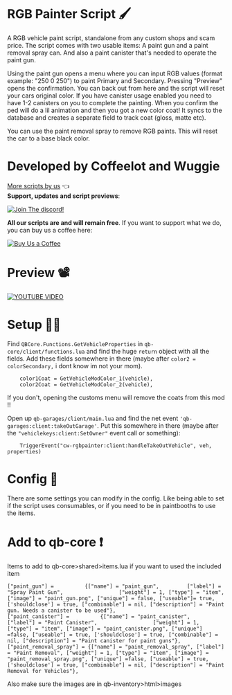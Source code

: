 # RGB Painter Script 🖌
A RGB vehicle paint script, standalone from any custom shops and scam price. The script comes with two usable items: A paint gun and a paint removal spray can. And also a paint canister that's needed to operate the paint gun.

Using the paint gun opens a menu where you can input RGB values (format example: "250 0 250") to paint Primary and Secondary. Pressing "Preview" opens the confirmation. You can back out from here and the script will reset your cars original color. If you have canister usage enabled you need to have 1-2 canisters on you to complete the painting. When you confirm the ped will do a lil animation and then you got a new color coat! It syncs to the database and creates a separate field to track coat (gloss, matte etc).

You can use the paint removal spray to remove RGB paints. This will reset the car to a base black color. 

# Developed by Coffeelot and Wuggie
[More scripts by us](https://github.com/stars/Coffeelot/lists/cw-scripts)  👈\
**Support, updates and script previews**:

[![Join The discord!](https://cdn.discordapp.com/attachments/977876510620909579/1013102122985857064/discordJoin.png)](https://discord.gg/FJY4mtjaKr )

**All our scripts are and will remain free**. If you want to support what we do, you can buy us a coffee here:

[![Buy Us a Coffee](https://www.buymeacoffee.com/assets/img/guidelines/download-assets-sm-2.svg)](https://www.buymeacoffee.com/cwscriptbois )

# Preview 📽
[![YOUTUBE VIDEO](http://img.youtube.com/vi/e2rvGW9WNLg/0.jpg)](https://youtu.be/e2rvGW9WNLg)

# Setup 👨‍💻
Find `QBCore.Functions.GetVehicleProperties` in `qb-core/client/functions.lua` and find the huge `return` object with all the fields. Add these fields somewhere in there (maybe after `color2 = colorSecondary,` i dont know im not your mom).
```
    color1Coat = GetVehicleModColor_1(vehicle),
    color2Coat = GetVehicleModColor_2(vehicle),
```
If you don't, opening the customs menu will remove the coats from this mod ‼

Open up `qb-garages/client/main.lua` and find the net event `'qb-garages:client:takeOutGarage'`. Put this somewhere in there (maybe after the `"vehiclekeys:client:SetOwner"` event call or something):
```
    TriggerEvent("cw-rgbpainter:client:handleTakeOutVehicle", veh, properties)
```

# Config 🔧
There are some settings you can modify in the config. Like being able to set if the script uses consumables, or if you need to be in paintbooths to use the items.

# Add to qb-core ❗
Items to add to qb-core>shared>items.lua if you want to used the included item

```
["paint_gun"] =          {["name"] = "paint_gun",         ["label"] = "Spray Paint Gun",                  ["weight"] = 1, ["type"] = "item", ["image"] = "paint_gun.png", ["unique"] = false, ["useable"]= true, ['shouldclose'] = true, ["combinable"] = nil, ["description"] = "Paint gun. Needs a canister to be used"},
["paint_canister"] =          {["name"] = "paint_canister",         ["label"] = "Paint Canister",                  ["weight"] = 1, ["type"] = "item", ["image"] = "paint_canister.png", ["unique"] =false, ["useable"] = true, ['shouldclose'] = true, ["combinable"] = nil, ["description"] = "Paint canister for paint guns"},
["paint_removal_spray"] = {["name"] = "paint_removal_spray", ["label"] = "Paint Removal", ["weight"] = 1, ["type"] = "item", ["image"] = "paint_removal_spray.png", ["unique"] =false, ["useable"] = true, ['shouldclose'] = true, ["combinable"] = nil, ["description"] = "Paint Removal for Vehicles"},
```
Also make sure the images are in qb-inventory>html>images

